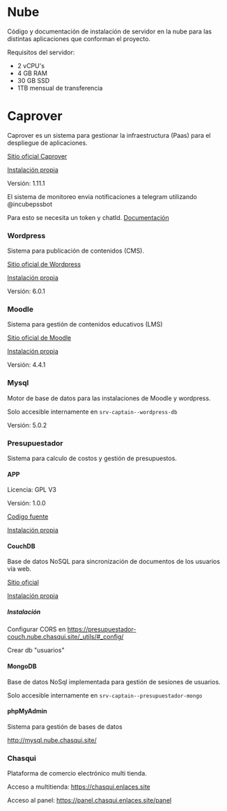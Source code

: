 # Nube

Código y documentación de instalación de servidor en la nube para las distintas aplicaciones que conforman el proyecto.

Requisitos del servidor: 

- 2 vCPU's
- 4 GB RAM
- 30 GB SSD
- 1TB mensual de transferencia

# Caprover

Caprover es un sistema para gestionar la infraestructura (Paas) para el despliegue de aplicaciones.

[Sitio oficial Caprover](https://caprover.com/)

[Instalación propia](https://captain.nube.chasqui.site/)

Versión: 1.11.1

El sistema de monitoreo envia notificaciones a telegram utilizando @incubepssbot

Para esto se necesita un token y chatId. [Documentación](https://learn.netdata.cloud/docs/alerts-&-notifications/notifications/centralized-cloud-notifications/telegram)


### Wordpress

Sistema para publicación de contenidos (CMS).

[Sitio oficial de Wordpress](https://wordpress.org/)

[Instalación propia](https://enlaces.site/)

Versión: 6.0.1

### Moodle

Sistema para gestión de contenidos educativos (LMS)

[Sitio oficial de Moodle](https://moodle.org/)

[Instalación propia](https://campus.enlaces.site)

Versión: 4.4.1

### Mysql

Motor de base de datos para las instalaciones de Moodle y wordpress.

Solo accesible internamente en `srv-captain--wordpress-db`

Versión: 5.0.2

### Presupuestador

Sistema para calculo de costos y gestión de presupuestos.

#### APP

Licencia: GPL V3

Versión: 1.0.0

[Codigo fuente](https://github.com/incubepss/presupuestador)

[Instalación propia](https://presupuestador.enlaces.site/)


#### CouchDB

Base de datos NoSQL para sincronización de documentos de los usuarios vía web.

[Sitio oficial](https://couchdb.apache.org/)

[Instalación propia](https://presupuestador-couch.nube.chasqui.site)

##### Instalación

Configurar CORS en 
https://presupuestador-couch.nube.chasqui.site/_utils/#_config/

Crear db "usuarios"

#### MongoDB

Base de datos NoSql implementada para gestión de sesiones de usuarios.

Solo accesible internamente en `srv-captain--presupuestador-mongo`

#### phpMyAdmin

Sistema para gestión de bases de datos

http://mysql.nube.chasqui.site/

### Chasqui

Plataforma de comercio electrónico multi tienda.

Acceso a multitienda: https://chasqui.enlaces.site

Acceso al panel: https://panel.chasqui.enlaces.site/panel